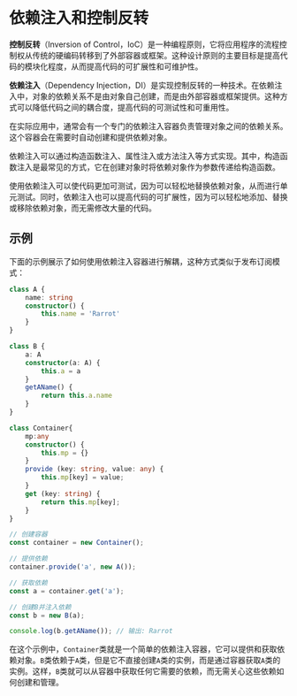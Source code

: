 # 依赖注入和控制反转

**控制反转**（Inversion of Control，IoC）是一种编程原则，它将应用程序的流程控制权从传统的硬编码转移到了外部容器或框架。这种设计原则的主要目标是提高代码的模块化程度，从而提高代码的可扩展性和可维护性。

**依赖注入**（Dependency Injection，DI）是实现控制反转的一种技术。在依赖注入中，对象的依赖关系不是由对象自己创建，而是由外部容器或框架提供。这种方式可以降低代码之间的耦合度，提高代码的可测试性和可重用性。

在实际应用中，通常会有一个专门的依赖注入容器负责管理对象之间的依赖关系。这个容器会在需要时自动创建和提供依赖对象。

依赖注入可以通过构造函数注入、属性注入或方法注入等方式实现。其中，构造函数注入是最常见的方式，它在创建对象时将依赖对象作为参数传递给构造函数。

使用依赖注入可以使代码更加可测试，因为可以轻松地替换依赖对象，从而进行单元测试。同时，依赖注入也可以提高代码的可扩展性，因为可以轻松地添加、替换或移除依赖对象，而无需修改大量的代码。

## 示例
下面的示例展示了如何使用依赖注入容器进行解耦，这种方式类似于发布订阅模式：

```ts
class A {
    name: string
    constructor() {
        this.name = 'Rarrot'
    }
}

class B {
    a: A
    constructor(a: A) {
        this.a = a
    }
    getAName() {
        return this.a.name
    }
}

class Container{
    mp:any
    constructor() {
        this.mp = {}
    }
    provide (key: string, value: any) {
        this.mp[key] = value;
    }
    get (key: string) {
        return this.mp[key];
    }
}

// 创建容器
const container = new Container();

// 提供依赖
container.provide('a', new A());

// 获取依赖
const a = container.get('a');

// 创建B并注入依赖
const b = new B(a);

console.log(b.getAName()); // 输出: Rarrot
```

在这个示例中，`Container`类就是一个简单的依赖注入容器，它可以提供和获取依赖对象。`B`类依赖于`A`类，但是它不直接创建`A`类的实例，而是通过容器获取`A`类的实例。这样，`B`类就可以从容器中获取任何它需要的依赖，而无需关心这些依赖如何创建和管理。